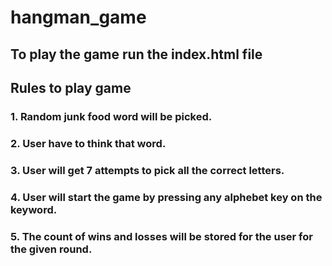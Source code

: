 # hangman_game
## To play the game run the index.html file
## Rules to play game
### 1. Random junk food word will be picked.
### 2. User have to think that word. 
### 3. User will get 7 attempts to pick all the correct letters. 
### 4. User will start the game by pressing any alphebet key on the keyword. 
### 5. The count of wins and losses will be stored for the user for the given round. 

